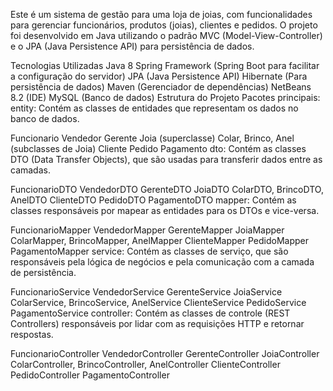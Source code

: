 Este é um sistema de gestão para uma loja de joias, com funcionalidades para gerenciar funcionários, produtos (joias), clientes e pedidos. O projeto foi desenvolvido em Java utilizando o padrão MVC (Model-View-Controller) e o JPA (Java Persistence API) para persistência de dados.

Tecnologias Utilizadas
Java 8
Spring Framework (Spring Boot para facilitar a configuração do servidor)
JPA (Java Persistence API)
Hibernate (Para persistência de dados)
Maven (Gerenciador de dependências)
NetBeans 8.2 (IDE)
MySQL (Banco de dados)
Estrutura do Projeto
Pacotes principais:
entity: Contém as classes de entidades que representam os dados no banco de dados.

Funcionario
Vendedor
Gerente
Joia (superclasse)
Colar, Brinco, Anel (subclasses de Joia)
Cliente
Pedido
Pagamento
dto: Contém as classes DTO (Data Transfer Objects), que são usadas para transferir dados entre as camadas.

FuncionarioDTO
VendedorDTO
GerenteDTO
JoiaDTO
ColarDTO, BrincoDTO, AnelDTO
ClienteDTO
PedidoDTO
PagamentoDTO
mapper: Contém as classes responsáveis por mapear as entidades para os DTOs e vice-versa.

FuncionarioMapper
VendedorMapper
GerenteMapper
JoiaMapper
ColarMapper, BrincoMapper, AnelMapper
ClienteMapper
PedidoMapper
PagamentoMapper
service: Contém as classes de serviço, que são responsáveis pela lógica de negócios e pela comunicação com a camada de persistência.

FuncionarioService
VendedorService
GerenteService
JoiaService
ColarService, BrincoService, AnelService
ClienteService
PedidoService
PagamentoService
controller: Contém as classes de controle (REST Controllers) responsáveis por lidar com as requisições HTTP e retornar respostas.

FuncionarioController
VendedorController
GerenteController
JoiaController
ColarController, BrincoController, AnelController
ClienteController
PedidoController
PagamentoController
